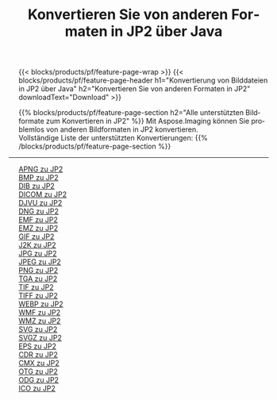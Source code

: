 ﻿---
title: Konvertieren Sie von anderen Formaten in JP2 über Java 
weight: 3920
url: /de/java/conversion/to/jp2 
lang: de
langdirlevel: 2
locales: zh-hans,ja,it,ru,de,es,fr,nl,id,lt,pl,pt,vi,tr,ko,zh-hant,ar,hi,th,sv,cs,uk,he
description: Mit Aspose.Imaging können Sie problemlos von anderen Formaten in JP2 konvertieren
---

{{< blocks/products/pf/feature-page-wrap >}}
{{< blocks/products/pf/feature-page-header h1="Konvertierung von Bilddateien in JP2 über Java" h2="Konvertieren Sie von anderen Formaten in JP2" downloadText="Download" >}}


{{% blocks/products/pf/feature-page-section  h2="Alle unterstützten Bildformate zum Konvertieren in JP2" %}}
Mit Aspose.Imaging können Sie problemlos von anderen Bildformaten in JP2 konvertieren.
<br/>
Vollständige Liste der unterstützten Konvertierungen:
{{% /blocks/products/pf/feature-page-section %}}
<div class="container-fluid productfamilypage bg-gray">
    <div class="convertypes bg-gray agp-content section">
        <div class="container">
		<hr style="margin-left:-20px;"/>
		<div class="row other-converters">
		    <div class='col-md-2 other-converter remove-lp remove-rp'><a href="/imaging/de/java/conversion/apng-to-jp2" >APNG zu JP2</a></div>
<div class='col-md-2 other-converter remove-lp remove-rp'><a href="/imaging/de/java/conversion/bmp-to-jp2" >BMP zu JP2</a></div>
<div class='col-md-2 other-converter remove-lp remove-rp'><a href="/imaging/de/java/conversion/dib-to-jp2" >DIB zu JP2</a></div>
<div class='col-md-2 other-converter remove-lp remove-rp'><a href="/imaging/de/java/conversion/dicom-to-jp2" >DICOM zu JP2</a></div>
<div class='col-md-2 other-converter remove-lp remove-rp'><a href="/imaging/de/java/conversion/djvu-to-jp2" >DJVU zu JP2</a></div>
<div class='col-md-2 other-converter remove-lp remove-rp'><a href="/imaging/de/java/conversion/dng-to-jp2" >DNG zu JP2</a></div>
<div class='col-md-2 other-converter remove-lp remove-rp'><a href="/imaging/de/java/conversion/emf-to-jp2" >EMF zu JP2</a></div>
<div class='col-md-2 other-converter remove-lp remove-rp'><a href="/imaging/de/java/conversion/emz-to-jp2" >EMZ zu JP2</a></div>
<div class='col-md-2 other-converter remove-lp remove-rp'><a href="/imaging/de/java/conversion/gif-to-jp2" >GIF zu JP2</a></div>
<div class='col-md-2 other-converter remove-lp remove-rp'><a href="/imaging/de/java/conversion/j2k-to-jp2" >J2K zu JP2</a></div>
<div class='col-md-2 other-converter remove-lp remove-rp'><a href="/imaging/de/java/conversion/jpg-to-jp2" >JPG zu JP2</a></div>
<div class='col-md-2 other-converter remove-lp remove-rp'><a href="/imaging/de/java/conversion/jpeg-to-jp2" >JPEG zu JP2</a></div>
<div class='col-md-2 other-converter remove-lp remove-rp'><a href="/imaging/de/java/conversion/png-to-jp2" >PNG zu JP2</a></div>
<div class='col-md-2 other-converter remove-lp remove-rp'><a href="/imaging/de/java/conversion/tga-to-jp2" >TGA zu JP2</a></div>
<div class='col-md-2 other-converter remove-lp remove-rp'><a href="/imaging/de/java/conversion/tif-to-jp2" >TIF zu JP2</a></div>
<div class='col-md-2 other-converter remove-lp remove-rp'><a href="/imaging/de/java/conversion/tiff-to-jp2" >TIFF zu JP2</a></div>
<div class='col-md-2 other-converter remove-lp remove-rp'><a href="/imaging/de/java/conversion/webp-to-jp2" >WEBP zu JP2</a></div>
<div class='col-md-2 other-converter remove-lp remove-rp'><a href="/imaging/de/java/conversion/wmf-to-jp2" >WMF zu JP2</a></div>
<div class='col-md-2 other-converter remove-lp remove-rp'><a href="/imaging/de/java/conversion/wmz-to-jp2" >WMZ zu JP2</a></div>
<div class='col-md-2 other-converter remove-lp remove-rp'><a href="/imaging/de/java/conversion/svg-to-jp2" >SVG zu JP2</a></div>
<div class='col-md-2 other-converter remove-lp remove-rp'><a href="/imaging/de/java/conversion/svgz-to-jp2" >SVGZ zu JP2</a></div>
<div class='col-md-2 other-converter remove-lp remove-rp'><a href="/imaging/de/java/conversion/eps-to-jp2" >EPS zu JP2</a></div>
<div class='col-md-2 other-converter remove-lp remove-rp'><a href="/imaging/de/java/conversion/cdr-to-jp2" >CDR zu JP2</a></div>
<div class='col-md-2 other-converter remove-lp remove-rp'><a href="/imaging/de/java/conversion/cmx-to-jp2" >CMX zu JP2</a></div>
<div class='col-md-2 other-converter remove-lp remove-rp'><a href="/imaging/de/java/conversion/otg-to-jp2" >OTG zu JP2</a></div>
<div class='col-md-2 other-converter remove-lp remove-rp'><a href="/imaging/de/java/conversion/odg-to-jp2" >ODG zu JP2</a></div>
<div class='col-md-2 other-converter remove-lp remove-rp'><a href="/imaging/de/java/conversion/ico-to-jp2" >ICO zu JP2</a></div>
                </div>
        </div>
    </div>
</div>
<br/>


